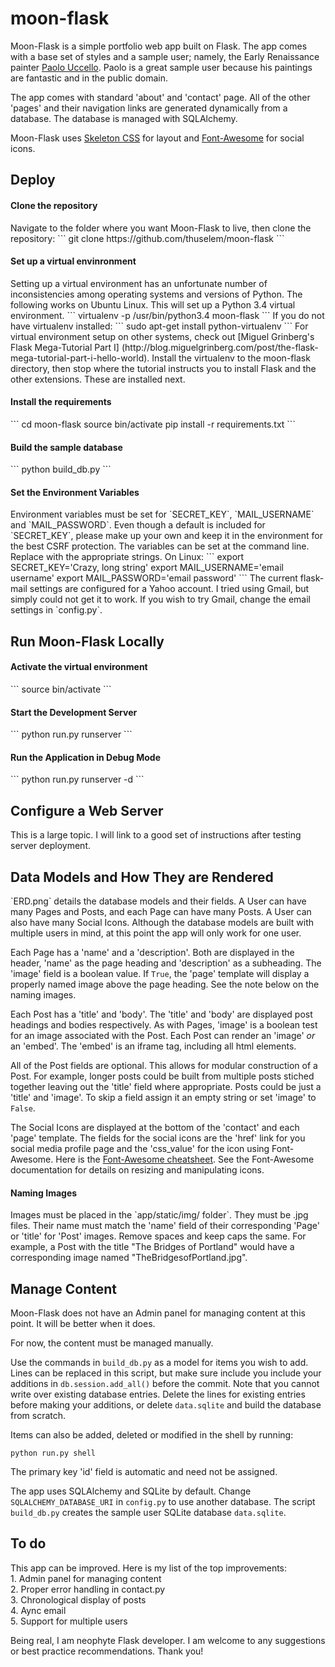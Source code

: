 # moon-flask

Moon-Flask is a simple portfolio web app built on Flask. The app comes with a base set of styles and a sample user; namely, the Early Renaissance painter [Paolo Uccello](https://en.wikipedia.org/wiki/Paolo_Uccello). Paolo is a great sample user because his paintings are fantastic and in the public domain.

The app comes with standard 'about' and 'contact' page. All of the other 'pages' and their navigation links are generated dynamically from a database. The database is managed with SQLAlchemy.

Moon-Flask uses [Skeleton CSS](http://getskeleton.com/) for layout and [Font-Awesome](https://fortawesome.github.io/Font-Awesome/) for social icons. 

<h2>Deploy</h2>
<h4>Clone the repository</h4>
Navigate to the folder where you want Moon-Flask to live, then clone the repository:
```
git clone https://github.com/thuselem/moon-flask
```

<h4>Set up a virtual envinronment</h4>
Setting up a virtual environment has an unfortunate number of inconsistencies among operating systems and versions of Python. The following works on Ubuntu Linux. This will set up a Python 3.4 virtual environment.
```
virtualenv -p /usr/bin/python3.4 moon-flask
```
If you do not have virtualenv installed:
```
sudo apt-get install python-virtualenv
```
For virtual environment setup on other systems, check out [Miguel Grinberg's Flask Mega-Tutorial Part I] (http://blog.miguelgrinberg.com/post/the-flask-mega-tutorial-part-i-hello-world). Install the virtualenv to the moon-flask directory, then stop where the tutorial instructs you to install Flask and the other extensions. These are installed next.

<h4>Install the requirements</h4>
```
cd moon-flask
source bin/activate
pip install -r requirements.txt
```

<h4>Build the sample database</h4>
```
python build_db.py
```

<h4>Set the Environment Variables</h4>
Environment variables must be set for `SECRET_KEY`, `MAIL_USERNAME` and `MAIL_PASSWORD`. Even though a default is included for `SECRET_KEY`, please make up your own and keep it in the environment for the best CSRF protection. The variables can be set at the command line. Replace with the appropriate strings. On Linux:
```
export SECRET_KEY='Crazy, long string'
export MAIL_USERNAME='email username'
export MAIL_PASSWORD='email password'
```
The current flask-mail settings are configured for a Yahoo account. I tried using Gmail, but simply could not get it to work. If you wish to try Gmail, change the email settings in `config.py`.

<h2>Run Moon-Flask Locally</h2>
<h4>Activate the virtual environment</h4>
```
source bin/activate
```
<h4>Start the Development Server</h4>
```
python run.py runserver
```
<h4>Run the Application in Debug Mode</h4>
```
python run.py runserver -d
```

<h2>Configure a Web Server</h2>
This is a large topic. I will link to a good set of instructions after testing server deployment.

<h2>Data Models and How They are Rendered</h2>
`ERD.png` details the database models and their fields. A User can have many Pages and Posts, and each Page can have many Posts. A User can also have many Social Icons. Although the database models are built with multiple users in mind, at this point the app will only work for one user.

Each Page has a 'name' and a 'description'. Both are displayed in the header, 'name' as the page heading and 'description' as a subheading. The 'image' field is a boolean value. If `True`, the 'page' template will display a properly named image above the page heading. See the note below on the naming images.

Each Post has a 'title' and 'body'. The 'title' and 'body' are displayed post headings and bodies respectively. As with Pages, 'image' is a boolean test for an image associated with the Post. Each Post can render an 'image' <i>or</i> an 'embed'. The 'embed' is an iframe tag, including all html elements.

All of the Post fields are optional. This allows for modular construction of a Post. For example, longer posts could be built from multiple posts stiched together leaving out the 'title' field where appropriate. Posts could be just a 'title' and 'image'. To skip a field assign it an empty string or set 'image' to `False`.

The Social Icons are displayed at the bottom of the 'contact' and each 'page' template. The fields for the social icons are the 'href' link for you social media profile page and the 'css_value' for the icon using Font-Awesome. Here is the [Font-Awesome cheatsheet](https://fortawesome.github.io/Font-Awesome/cheatsheet/). See the Font-Awesome documentation for details on resizing and manipulating icons.

<h4>Naming Images</h4>
Images must be placed in the `app/static/img/ folder`. They must be .jpg files. Their name must match the 'name' field of their corresponding 'Page' or 'title' for 'Post' images. Remove spaces and keep caps the same. For example, a Post with the title "The Bridges of Portland" would have a corresponding image named "TheBridgesofPortland.jpg".

<h2>Manage Content</h2>
Moon-Flask does not have an Admin panel for managing content at this point. It will be better when it does. 

For now, the content must be managed manually.

Use the commands in `build_db.py` as a model for items you wish to add. Lines can be replaced in this script, but make sure include you include your additions in `db.session.add_all()` before the commit. Note that you cannot write over existing database entries. Delete the lines for existing entries before making your additions, or delete `data.sqlite` and build the database from scratch.

Items can also be added, deleted or modified in the shell by running:
```
python run.py shell
```
The primary key 'id' field is automatic and need not be assigned.

The app uses SQLAlchemy and SQLite by default. Change `SQLALCHEMY_DATABASE_URI` in `config.py` to use another database. The script `build_db.py` creates the sample user SQLite database `data.sqlite`.

<h2>To do</h2>
This app can be improved. Here is my list of the top improvements:<br/>
1. Admin panel for managing content<br/>
2. Proper error handling in contact.py<br/>
3. Chronological display of posts<br/>
4. Aync email<br/>
5. Support for multiple users

Being real, I am neophyte Flask developer. I am welcome to any suggestions or best practice recommendations. Thank you!
